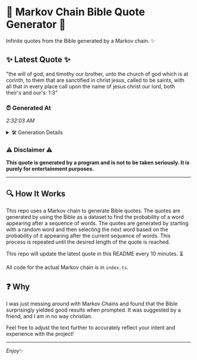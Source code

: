# 📖 Markov Chain Bible Quote Generator 📖

Infinite quotes from the Bible generated by a Markov chain. ✨

## ✨ Latest Quote ✨
"the will of god, and timothy our brother, unto the church of god which is at corinth, to them that are sanctified in christ jesus, called to be saints, with all that in every place call upon the name of jesus christ our lord, both their's and our's: 1:3"

### ⏰ Generated At
*2:32:03 AM*

<details>
    <summary>🛠️ Generation Details</summary>
    <p>
        <strong>🌱 Seed:</strong> the<br>
        <strong>🔄 Iterations:</strong> 48<br>
        <strong>📜 Context History:</strong><br>[ the ]: will<br>[ the, will ]: of<br>[ the, will, of ]: god,<br>[ the, will, of, god, ]: and<br>[ the, will, of, god,, and ]: timothy<br>[ the, will, of, god,, and, timothy ]: our<br>[ will, of, god,, and, timothy, our ]: brother,<br>[ of, god,, and, timothy, our, brother, ]: unto<br>[ god,, and, timothy, our, brother,, unto ]: the<br>[ and, timothy, our, brother,, unto, the ]: church<br>[ timothy, our, brother,, unto, the, church ]: of<br>[ our, brother,, unto, the, church, of ]: god<br>[ brother,, unto, the, church, of, god ]: which<br>[ unto, the, church, of, god, which ]: is<br>[ the, church, of, god, which, is ]: at<br>[ church, of, god, which, is, at ]: corinth,<br>[ of, god, which, is, at, corinth, ]: to<br>[ god, which, is, at, corinth,, to ]: them<br>[ which, is, at, corinth,, to, them ]: that<br>[ is, at, corinth,, to, them, that ]: are<br>[ at, corinth,, to, them, that, are ]: sanctified<br>[ corinth,, to, them, that, are, sanctified ]: in<br>[ to, them, that, are, sanctified, in ]: christ<br>[ them, that, are, sanctified, in, christ ]: jesus,<br>[ that, are, sanctified, in, christ, jesus, ]: called<br>[ are, sanctified, in, christ, jesus,, called ]: to<br>[ sanctified, in, christ, jesus,, called, to ]: be<br>[ in, christ, jesus,, called, to, be ]: saints,<br>[ christ, jesus,, called, to, be, saints, ]: with<br>[ jesus,, called, to, be, saints,, with ]: all<br>[ called, to, be, saints,, with, all ]: that<br>[ to, be, saints,, with, all, that ]: in<br>[ be, saints,, with, all, that, in ]: every<br>[ saints,, with, all, that, in, every ]: place<br>[ with, all, that, in, every, place ]: call<br>[ all, that, in, every, place, call ]: upon<br>[ that, in, every, place, call, upon ]: the<br>[ in, every, place, call, upon, the ]: name<br>[ every, place, call, upon, the, name ]: of<br>[ place, call, upon, the, name, of ]: jesus<br>[ call, upon, the, name, of, jesus ]: christ<br>[ upon, the, name, of, jesus, christ ]: our<br>[ the, name, of, jesus, christ, our ]: lord,<br>[ name, of, jesus, christ, our, lord, ]: both<br>[ of, jesus, christ, our, lord,, both ]: their's<br>[ jesus, christ, our, lord,, both, their's ]: and<br>[ christ, our, lord,, both, their's, and ]: our's:<br>[ our, lord,, both, their's, and, our's: ]: 1:3<br>
    </p>
</details>

### ⚠️ Disclaimer ⚠️
**This quote is generated by a program and is not to be taken seriously. It is purely for entertainment purposes.**

---

## 🔍 How It Works

This repo uses a Markov chain to generate Bible quotes. The quotes are generated by using the Bible as a dataset to find the probability of a word appearing after a sequence of words. The quotes are generated by starting with a random word and then selecting the next word based on the probability of it appearing after the current sequence of words. This process is repeated until the desired length of the quote is reached.

This repo will update the latest quote in this README every 10 minutes. ⏳

All code for the actual Markov chain is in `index.ts`.

## ❓ Why

I was just messing around with Markov Chains and found that the Bible surprisingly yielded good results when prompted. 
It was suggested by a friend, and I am in no way christian.

Feel free to adjust the text further to accurately reflect your intent and experience with the project!

---

*Enjoy*✨
